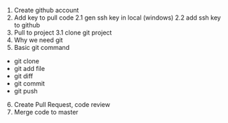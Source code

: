 1. Create github account 
2. Add key to pull code
  2.1 gen ssh key in local (windows)
   2.2 add ssh key to github 
3. Pull to project
   3.1 clone git project 
6. Why we need git 
7. Basic git command 
- git clone 
- git add file 
- git diff 
- git commit 
- git push 
6. Create Pull Request, code review 
7. Merge code to master 

